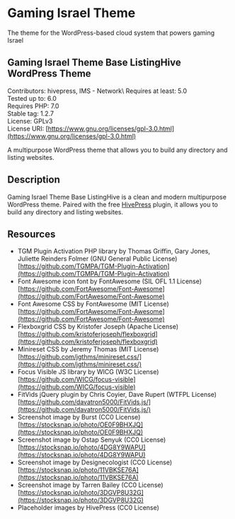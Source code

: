 # Gaming Israel Theme
The theme for the WordPress-based cloud system that powers gaming Israel

## Gaming Israel Theme Base ListingHive WordPress Theme

Contributors: hivepress, IMS - Network\\
Requires at least: 5.0  
Tested up to: 6.0  
Requires PHP: 7.0  
Stable tag: 1.2.7  
License: GPLv3  
License URI: [https://www.gnu.org/licenses/gpl-3.0.html](https://www.gnu.org/licenses/gpl-3.0.html)

A multipurpose WordPress theme that allows you to build any directory and listing websites.

## Description

Gaming Israel Theme Base ListingHive is a clean and modern multipurpose WordPress theme. Paired with the free [HivePress](https://wordpress.org/plugins/hivepress/) plugin, it allows you to build any directory and listing websites.

## Resources

- TGM Plugin Activation PHP library by Thomas Griffin, Gary Jones, Juliette Reinders Folmer (GNU General Public License) [https://github.com/TGMPA/TGM-Plugin-Activation](https://github.com/TGMPA/TGM-Plugin-Activation)
- Font Awesome icon font by FontAwesome (SIL OFL 1.1 License) [https://github.com/FortAwesome/Font-Awesome](https://github.com/FortAwesome/Font-Awesome)
- Font Awesome CSS by FontAwesome (MIT License) [https://github.com/FortAwesome/Font-Awesome](https://github.com/FortAwesome/Font-Awesome)
- Flexboxgrid CSS by Kristofer Joseph (Apache License) [https://github.com/kristoferjoseph/flexboxgrid](https://github.com/kristoferjoseph/flexboxgrid)
- Minireset CSS by Jeremy Thomas (MIT License) [https://github.com/jgthms/minireset.css/](https://github.com/jgthms/minireset.css/)
- Focus Visible JS library by WICG (W3C License) [https://github.com/WICG/focus-visible](https://github.com/WICG/focus-visible)
- FitVids jQuery plugin by Chris Coyier, Dave Rupert (WTFPL License) [https://github.com/davatron5000/FitVids.js/](https://github.com/davatron5000/FitVids.js/)
- Screenshot image by Burst (CC0 License) [https://stocksnap.io/photo/OE0F9BHXJQ](https://stocksnap.io/photo/OE0F9BHXJQ)
- Screenshot image by Ostap Senyuk (CC0 License) [https://stocksnap.io/photo/4DG8Y9WAPU](https://stocksnap.io/photo/4DG8Y9WAPU)
- Screenshot image by Designecologist (CC0 License) [https://stocksnap.io/photo/11VBKSE76A](https://stocksnap.io/photo/11VBKSE76A)
- Screenshot image by Tarren Bailey (CC0 License) [https://stocksnap.io/photo/3DGVP8U32G](https://stocksnap.io/photo/3DGVP8U32G)
- Placeholder images by HivePress (CC0 License)
